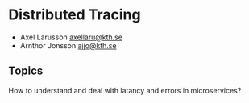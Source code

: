 # Distributed Tracing

- Axel Larusson <axellaru@kth.se>
- Arnthor Jonsson <ajjo@kth.se>

## Topics

How to understand and deal with latancy and errors in microservices?

